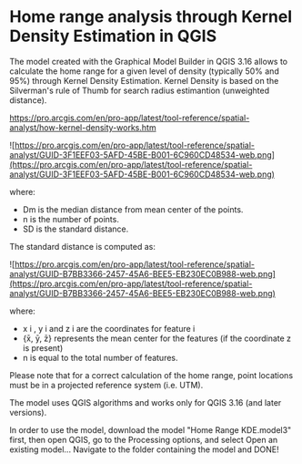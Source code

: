 # Home range analysis through Kernel Density Estimation in QGIS

The model created with the Graphical Model Builder in QGIS 3.16 allows to calculate the home range for a given level of density (typically 50% and 95%) through Kernel Density Estimation. Kernel Density is based on the Silverman's rule of Thumb for search radius estimantion (unweighted distance).

https://pro.arcgis.com/en/pro-app/latest/tool-reference/spatial-analyst/how-kernel-density-works.htm

![https://pro.arcgis.com/en/pro-app/latest/tool-reference/spatial-analyst/GUID-3F1EEF03-5AFD-45BE-B001-6C960CD48534-web.png](https://pro.arcgis.com/en/pro-app/latest/tool-reference/spatial-analyst/GUID-3F1EEF03-5AFD-45BE-B001-6C960CD48534-web.png)

where:

- Dm is the median distance from mean center of the points.
- n is the number of points.
- SD is the standard distance.

The standard distance is computed as:

![https://pro.arcgis.com/en/pro-app/latest/tool-reference/spatial-analyst/GUID-B7BB3366-2457-45A6-BEE5-EB230EC0B988-web.png](https://pro.arcgis.com/en/pro-app/latest/tool-reference/spatial-analyst/GUID-B7BB3366-2457-45A6-BEE5-EB230EC0B988-web.png)

where:
- x i , y i and z i are the coordinates for feature i
- {x̄, ȳ, z̄} represents the mean center for the features (if the coordinate z is present)
- n is equal to the total number of features.


Please note that for a correct calculation of the home range, point locations must be in a projected reference system (i.e. UTM).

The model uses QGIS algorithms and works only for QGIS 3.16 (and later versions).

In order to use the model, download the model "Home Range KDE.model3" first, then open QGIS, go to the Processing options, and select Open an existing model... Navigate to the folder containing the model and DONE!

